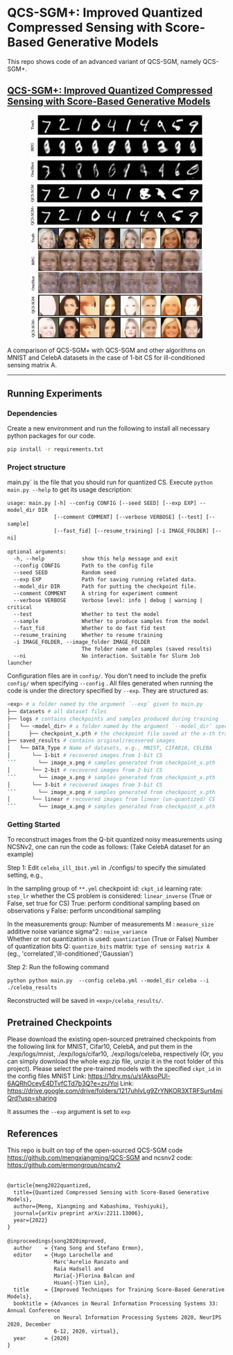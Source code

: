 # QCS-SGM+: Improved Quantized Compressed Sensing with Score-Based Generative Models

This repo shows code of an advanced variant of QCS-SGM, namely QCS-SGM+. 

[QCS-SGM+: Improved Quantized Compressed Sensing with Score-Based Generative Models](https://arxiv.org/abs/2302.00919v2)
-----------------------------------------------------------------------------------------
<div align="center">
  <img src="assets/mnist.png" alt="MNIST" width="400"/>
  <img src="assets/celeba.png" alt="CelebA" width="400"/>
</div>


A comparison of QCS-SGM+ with QCS-SGM and other algorithms on MNIST and CelebA datasets in the case of 1-bit CS for ill-conditioned sensing matrix A. 

-----------------------------------------------------------------------------------------

## Running Experiments

### Dependencies

Create a new environment and run the following to install all necessary python packages for our code.

```bash
pip install -r requirements.txt
```

### Project structure

main.py` is the file that you should run for quantized CS. Execute ```python main.py --help``` to get its usage description:

```
usage: main.py [-h] --config CONFIG [--seed SEED] [--exp EXP] --model_dir DIR
               [--comment COMMENT] [--verbose VERBOSE] [--test] [--sample]
               [--fast_fid] [--resume_training] [-i IMAGE_FOLDER] [--ni]

optional arguments:
  -h, --help            show this help message and exit
  --config CONFIG       Path to the config file
  --seed SEED           Random seed
  --exp EXP             Path for saving running related data.
  --model_dir DIR       Path for putting the checkpoint file.
  --comment COMMENT     A string for experiment comment
  --verbose VERBOSE     Verbose level: info | debug | warning | critical
  --test                Whether to test the model
  --sample              Whether to produce samples from the model
  --fast_fid            Whether to do fast fid test
  --resume_training     Whether to resume training
  -i IMAGE_FOLDER, --image_folder IMAGE_FOLDER
                        The folder name of samples (saved results)
  --ni                  No interaction. Suitable for Slurm Job launcher
```

Configuration files are in `config/`. You don't need to include the prefix `config/` when specifying  `--config` . All files generated when running the code is under the directory specified by `--exp`. They are structured as:

```bash
<exp> # a folder named by the argument `--exp` given to main.py
├── datasets # all dataset files
├── logs # contains checkpoints and samples produced during training
│   └── <model_dir> # a folder named by the argument `--model_dir` specified to main.py
│      ├── checkpoint_x.pth # the checkpoint file saved at the x-th training iteration
├── saved_results # contains original/recovered images
│   └── DATA_Type # Name of datasets, e.g., MNIST, CIFAR10, CELEBA
│       └── 1-bit # recovered images from 1-bit CS       
```       └── image_x.png # samples generated from checkpoint_x.pth 
│       └── 2-bit # recovered images from 2-bit CS         
```       └── image_x.png # samples generated from checkpoint_x.pth
│       └── 3-bit # recovered images from 3-bit CS        
```       └── image_x.png # samples generated from checkpoint_x.pth
│       └── linear # recovered images from linear (un-quantized) CS        
```       └── image_x.png # samples generated from checkpoint_x.pth
```



### Getting Started 
To reconstruct images from the Q-bit quantized noisy measurements using NCSNv2, one can run the code as follows:
(Take CelebA dataset for an example)

Step 1: 
Edit `celeba_ill_1bit.yml` in ./configs/ to specify the simulated setting, e.g.,

In the sampling group of `**.yml`
    checkpoint id:  `ckpt_id` 
    learning rate:  `step_lr`
    whether the CS problem is considered:  `linear_inverse`  (True or False, set true for CS)
    True: perform conditional sampling based on observations y
    False: perform unconditional sampling 

In the measurements group:
Number of measurements M : `measure_size` 
additive noise variance sigma^2 : `noise_variance`  
Whether or not quantization is used: `quantization`  (True or False)
Number of quantization bits Q: `quantize_bits`
matrix: `type of sensing matrix A `  (eg., 'correlated','ill-conditioned','Gaussian')



Step 2: 
Run the following command 
```shell
python python main.py  --config celeba.yml --model_dir celeba --i ./celeba_results
```
Reconstructed  will be saved in `<exp>/celeba_results/`.



## Pretrained Checkpoints

Please download the existing open-sourced pretrained checkpoints from the following link for MNIST, Cifar10, CelebA, and put them in the 
./exp/logs/mnist, ./exp/logs/cifar10, ./exp/logs/celeba, respectively (Or, you can simply download the whole exp.zip file, unzip it in the root folder of this project). Please select the pre-trained models with the specified `ckpt_id`  in the  config files
MNIST Link: https://1drv.ms/u/s!AksoPUl-6AQRhOceyE4DTvfCTd7b3Q?e=zrJYoi
Link: https://drive.google.com/drive/folders/1217uhIvLg9ZrYNKOR3XTRFSurt4miQrd?usp=sharing

It assumes the `--exp`   argument is set to `exp`


## References

This repo is built on top of the open-sourced QCS-SGM code https://github.com/mengxiangming/QCS-SGM and ncsnv2 code: https://github.com/ermongroup/ncsnv2

```shell

@article{meng2022quantized,
  title={Quantized Compressed Sensing with Score-Based Generative Models},
  author={Meng, Xiangming and Kabashima, Yoshiyuki},
  journal={arXiv preprint arXiv:2211.13006},
  year={2022}
}

@inproceedings{song2020improved,
  author    = {Yang Song and Stefano Ermon},
  editor    = {Hugo Larochelle and
               Marc'Aurelio Ranzato and
               Raia Hadsell and
               Maria{-}Florina Balcan and
               Hsuan{-}Tien Lin},
  title     = {Improved Techniques for Training Score-Based Generative Models},
  booktitle = {Advances in Neural Information Processing Systems 33: Annual Conference
               on Neural Information Processing Systems 2020, NeurIPS 2020, December
               6-12, 2020, virtual},
  year      = {2020}
}
```
